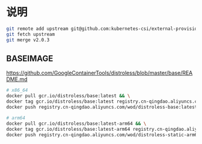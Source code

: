 # 说明

```bash
git remote add upstream git@github.com:kubernetes-csi/external-provisioner.git
git fetch upstream
git merge v2.0.3
```

## BASEIMAGE

https://github.com/GoogleContainerTools/distroless/blob/master/base/README.md

```bash
# x86_64
docker pull gcr.io/distroless/base:latest && \
docker tag gcr.io/distroless/base:latest registry.cn-qingdao.aliyuncs.com/wod/distroless-base:latest && \
docker push registry.cn-qingdao.aliyuncs.com/wod/distroless-base:latest

# arm64
docker pull gcr.io/distroless/base:latest-arm64 && \
docker tag gcr.io/distroless/base:latest-arm64 registry.cn-qingdao.aliyuncs.com/wod/distroless-static-arm64:latest && \
docker push registry.cn-qingdao.aliyuncs.com/wod/distroless-static-arm64:latest
```
